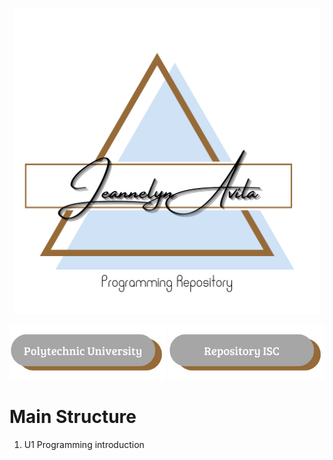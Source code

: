 
<p align="center">
<img src="/imagenes/Jeanelyn Avila.png" width="490" alt="Jeannelyn LG"/>
<p/>
<P align="center">
<a href="https://upa.edu.mx/"><img src="/imagenes/BT1.png" width="250"><a/>
<a href="https://github.com/UPA-ISC"><img src="/imagenes/Repository ISC.png" width="250"><a/>
<p/>


<h1>Main Structure</h1>
<ol>
<li>U1 Programming introduction
</OL>
